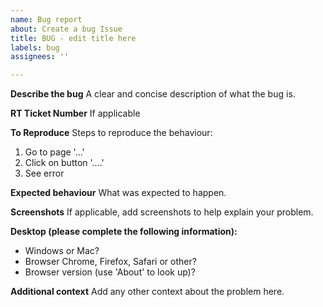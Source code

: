 ```yaml
---
name: Bug report
about: Create a bug Issue
title: BUG - edit title here
labels: bug
assignees: ''

---
```


**Describe the bug**
A clear and concise description of what the bug is.

**RT Ticket Number**
If applicable

**To Reproduce**
Steps to reproduce the behaviour:
1. Go to page '...'
2. Click on button '....'
3. See error

**Expected behaviour**
What was expected to happen.

**Screenshots**
If applicable, add screenshots to help explain your problem.

**Desktop (please complete the following information):**
 - Windows or Mac?
 - Browser Chrome, Firefox, Safari or other?
 - Browser version (use 'About' to look up)?

**Additional context**
Add any other context about the problem here.
